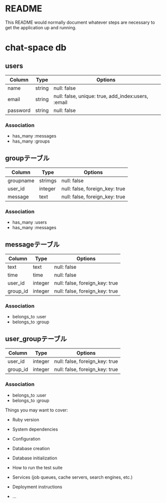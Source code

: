 # README

This README would normally document whatever steps are necessary to get the
application up and running.

# chat-space db

## users
|Column|Type|Options|
|------|----|-------|
|name|string|null: false|
|email|string|null: false, unique: true, add_index:users, :email|
|password|string|null: false|
### Association
- has_many :messages
- has_many :groups

## groupテーブル
|Column|Type|Options|
|------|----|-------|
|groupname|strimgs|null: false|
|user_id|integer|null: false, foreign_key: true|
|message|text|null: false, foreign_key: true|
### Association
- has_many :users
- has_many :messages

## messageテーブル
|Column|Type|Options|
|------|----|-------|
|text|text|null: false|
|time|time|null: false|
|user_id|integer|null: false, foreign_key: true|
|group_id|integer|null: false, foreign_key: true|
### Association
- belongs_to :user
- belongs_to :group

## user_groupテーブル
|Column|Type|Options|
|------|----|-------|
|user_id|integer|null: false, foreign_key: true|
|group_id|integer|null: false, foreign_key: true|
### Association
- belongs_to :user
- belongs_to :group

Things you may want to cover:

* Ruby version

* System dependencies

* Configuration

* Database creation

* Database initialization

* How to run the test suite

* Services (job queues, cache servers, search engines, etc.)

* Deployment instructions

* ...
